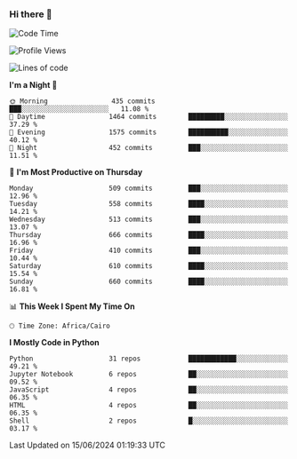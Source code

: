 ### Hi there 👋

<!--
**AMR-KELEG/AMR-KELEG** is a ✨ _special_ ✨ repository because its `README.md` (this file) appears on your GitHub profile.

Here are some ideas to get you started:

- 🔭 I’m currently working on ...
- 🌱 I’m currently learning ...
- 👯 I’m looking to collaborate on ...
- 🤔 I’m looking for help with ...
- 💬 Ask me about ...
- 📫 How to reach me: ...
- 😄 Pronouns: ...
- ⚡ Fun fact: ...
-->

<!--START_SECTION:waka-->
![Code Time](http://img.shields.io/badge/Code%20Time-0%20secs-blue)

![Profile Views](http://img.shields.io/badge/Profile%20Views-0-blue)

![Lines of code](https://img.shields.io/badge/From%20Hello%20World%20I%27ve%20Written-24.1%20million%20lines%20of%20code-blue)

**I'm a Night 🦉** 

```text
🌞 Morning                435 commits         ███░░░░░░░░░░░░░░░░░░░░░░   11.08 % 
🌆 Daytime                1464 commits        █████████░░░░░░░░░░░░░░░░   37.29 % 
🌃 Evening                1575 commits        ██████████░░░░░░░░░░░░░░░   40.12 % 
🌙 Night                  452 commits         ███░░░░░░░░░░░░░░░░░░░░░░   11.51 % 
```
📅 **I'm Most Productive on Thursday** 

```text
Monday                   509 commits         ███░░░░░░░░░░░░░░░░░░░░░░   12.96 % 
Tuesday                  558 commits         ████░░░░░░░░░░░░░░░░░░░░░   14.21 % 
Wednesday                513 commits         ███░░░░░░░░░░░░░░░░░░░░░░   13.07 % 
Thursday                 666 commits         ████░░░░░░░░░░░░░░░░░░░░░   16.96 % 
Friday                   410 commits         ███░░░░░░░░░░░░░░░░░░░░░░   10.44 % 
Saturday                 610 commits         ████░░░░░░░░░░░░░░░░░░░░░   15.54 % 
Sunday                   660 commits         ████░░░░░░░░░░░░░░░░░░░░░   16.81 % 
```


📊 **This Week I Spent My Time On** 

```text
🕑︎ Time Zone: Africa/Cairo
```

**I Mostly Code in Python** 

```text
Python                   31 repos            ████████████░░░░░░░░░░░░░   49.21 % 
Jupyter Notebook         6 repos             ██░░░░░░░░░░░░░░░░░░░░░░░   09.52 % 
JavaScript               4 repos             ██░░░░░░░░░░░░░░░░░░░░░░░   06.35 % 
HTML                     4 repos             ██░░░░░░░░░░░░░░░░░░░░░░░   06.35 % 
Shell                    2 repos             █░░░░░░░░░░░░░░░░░░░░░░░░   03.17 % 
```




 Last Updated on 15/06/2024 01:19:33 UTC
<!--END_SECTION:waka-->
